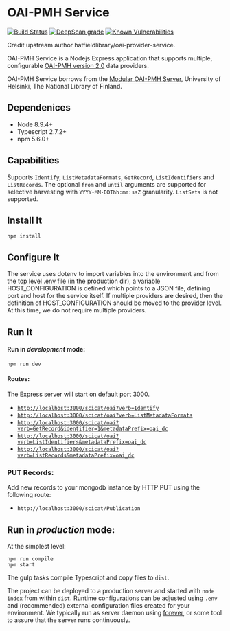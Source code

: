 # OAI-PMH Service

[![Build Status](https://github.com/SciCatProject/oai-provider-service/actions/workflows/ci.yml/badge.svg?branch=master)](https://github.com/SciCatProject/oai-provider-service/actions)
[![DeepScan grade](https://deepscan.io/api/teams/8394/projects/10552/branches/148053/badge/grade.svg)](https://deepscan.io/dashboard#view=project&tid=8394&pid=10552&bid=148053)
[![Known Vulnerabilities](https://snyk.io/test/github/SciCatProject/oai-provider-service/master/badge.svg?targetFile=package.json)](https://snyk.io/test/github/SciCatProject/oai-provider-service/master?targetFile=package.json)

Credit upstream author hatfieldlibrary/oai-provider-service.

OAI-PMH Service is a Nodejs Express application that supports multiple, configurable [OAI-PMH version 2.0](https://www.openarchives.org/OAI/openarchivesprotocol.html) data providers.

OAI-PMH Service borrows from the [Modular OAI-PMH Server](https://github.com/NatLibFi/oai-pmh-server), University of Helsinki, 
The National Library of Finland. 
 

## Dependenices

* Node 8.9.4+
* Typescript 2.7.2+
* npm 5.6.0+

## Capabilities

Supports `Identify`, `ListMetadataFormats`, `GetRecord`, `ListIdentifiers` and `ListRecords`. The optional
`from` and `until` arguments are supported for selective harvesting with `YYYY-MM-DDThh:mm:ssZ` granularity.  `ListSets` is not supported.  

## Install It
```
npm install
```

## Configure It

The service uses dotenv to import variables into the environment and from the top level .env file (in the production dir), a variable HOST_CONFIGURATION is defined which points to a JSON file, defining port and host for the service itself. If multiple providers are desired, then the definition of HOST_CONFIGURATION should be moved to the provider level. At this time, we do not require multiple providers.

## Run It
#### Run in *development* mode:

```
npm run dev
```

#### Routes:

The Express server will start on default port 3000.  

* [`http://localhost:3000/scicat/oai?verb=Identify`](http://localhost:3000/scicat/oai?verb=Identify)
* [`http://localhost:3000/scicat/oai?verb=ListMetadataFormats`](http://localhost:3000/scicat/oai?verb=ListMetadataFormats)
* [`http://localhost:3000/scicat/oai?verb=GetRecord&identifier=1&metadataPrefix=oai_dc`](http://localhost:3000/scicat/oai?verb=GetRecord&identifier=1&metadataPrefix=oai_dc)
* [`http://localhost:3000/scicat/oai?verb=ListIdentifiers&metadataPrefix=oai_dc`](http://localhost:3000/scicat/oai?verb=ListIdentifiers&metadataPrefix=oai_dc)
* [`http://localhost:3000/scicat/oai?verb=ListRecords&metadataPrefix=oai_dc`](http://localhost:3000/scicat/oai?verb=ListRecords&metadataPrefix=oai_dc)

### PUT Records:

Add new records to your mongodb instance by HTTP PUT using the following route:

* `http://localhost:3000/scicat/Publication`


## Run in *production* mode:

At the simplest level:
```
npm run compile
npm start
```

The gulp tasks compile Typescript and copy files to `dist`. 

The project can be deployed to a production server and started with `node index` from within `dist`. Runtime configurations
can be adjusted using `.env` and (recommended) external configuration files created for your environment. We typically run as server daemon using [forever](https://github.com/foreverjs/forever), or some tool 
to assure that the server runs continuously.  





